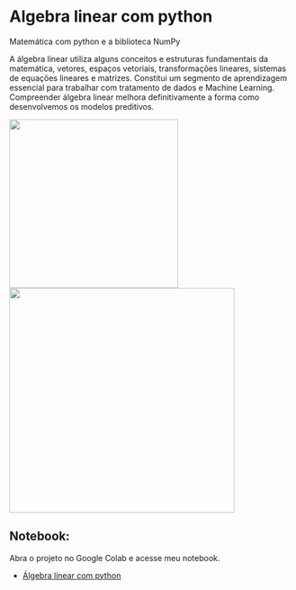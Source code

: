 # Algebra linear com python
 Matemática com python e a biblioteca NumPy

 A álgebra linear utiliza alguns conceitos e estruturas fundamentais da matemática, vetores, espaços vetoriais, transformações lineares, sistemas de equações lineares e matrizes. Constitui um segmento de aprendizagem essencial para trabalhar com tratamento de dados e Machine Learning. Compreender álgebra linear melhora definitivamente a forma como desenvolvemos os modelos preditivos.

<img width="300px" src="https://upload.wikimedia.org/wikipedia/commons/thumb/2/2f/Linear_subspaces_with_shading.svg/1200px-Linear_subspaces_with_shading.svg.png">
<img width="400px" src="https://i2.wp.com/www.vooo.pro/insights/wp-content/uploads/2018/05/Python_logo.png?fit=1200%2C508&ssl=1">

## Notebook:
Abra o projeto no Google Colab e acesse meu notebook.
* [Álgebra linear com python](https://colab.research.google.com/drive/1U9ujg-hP5bFCnrgZs8mWh7ntvbjRmdWE?usp=sharing)